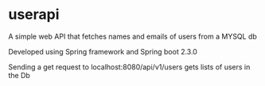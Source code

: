 # userapi

A simple web API that fetches names and emails of users from a MYSQL db 

Developed using Spring framework and Spring boot 2.3.0

Sending a get request to localhost:8080/api/v1/users gets lists of users in the Db
